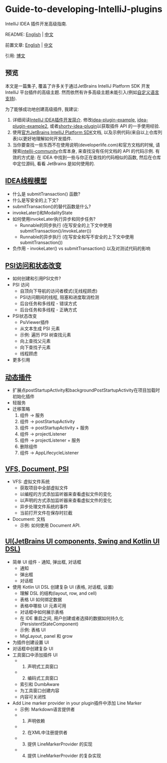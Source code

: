 # Guide-to-developing-IntelliJ-plugins
IntelliJ IDEA 插件开发高级指南.

README: [English](https://github.com/bytebeats/Guide-to-developing-IntelliJ-plugins/blob/main/README.md) | [中文](https://github.com/bytebeats/Guide-to-developing-IntelliJ-plugins/blob/main/README-zh.md)

前置文章: [English](https://github.com/bytebeats/Guide-to-developing-IntelliJ-plugins/blob/main/introduction.md) | [中文](https://github.com/bytebeats/Guide-to-developing-IntelliJ-plugins/blob/main/introduction-zh.md)

引用: [博文](https://developerlife.com/2021/03/13/ij-idea-plugin-advanced/)

## 预览

本文是一篇集子, 覆盖了许多关于通过JetBrains IntelliJ Platform SDK 开发 IntelliJ 平台插件的高级主题. 然而依然有许多高级主题未能引入(例如[自定义语言支持](https://plugins.jetbrains.com/docs/intellij/custom-language-support.html)).

为了能够成功地创建高级插件, 我建议:
1. 详细阅读[IntelliJ IDEA插件开发简介](https://developerlife.com/2020/11/21/idea-plugin-example-intro/). 修改[idea-plugin-example](https://github.com/nazmulidris/idea-plugin-example), [idea-plugin-example2](https://github.com/nazmulidris/idea-plugin-example2), 或者[shorty-idea-plugin](https://github.com/r3bl-org/shorty-idea-plugin)以获取插件 API 的一手使用经验.
2. 使用[官方JetBrains IntelliJ Platform SDK](https://plugins.jetbrains.com/docs/intellij/welcome.html)文档, 以及示例代码(来自以上仓库列表)以更好地理解如何开发插件. 
3. 当你要查找一些东西不在使用说明(developerlife.com)和官方文档的时候, 请搜索[intellij-community](https://github.com/JetBrains/intellij-community)仓库本身, 来查找没有任何文档的 API 的代码示例. 有效的方式是: 在 IDEA 中找到一些与你正在查找的代码相似的函数, 然后在仓库中定位源码, 看看 JetBrains 是如何使用的.

## [IDEA线程模型](https://github.com/bytebeats/Guide-to-developing-IntelliJ-plugins/blob/main/en/idea_threading_model.md)

* 什么是 submitTransaction() 函数?
* 什么是写安全的上下文?
* submitTransaction()的替代函数是什么?
* invokeLater()和ModalityState
* 如何使用invokeLater执行异步和同步任务?
  * Runnable的同步执行 (在写安全的上下文中使用submitTransaction()/invokeLater())
  * Runnable的异步执行 (在写安全和写不安全的上下文中使用submitTransaction())
* 负作用 - invokeLater() vs submitTransaction() 以及对测试代码的影响

## [PSI访问和状态改变](https://github.com/bytebeats/Guide-to-developing-IntelliJ-plugins/blob/main/en/psi_access_and_mutation.md)

* 如何创建和引用PSI文件?
* PSI 访问
  * 自顶向下导航的访问者模式(无线程顾虑)
  * PSI访问期间的线程, 阻塞和进度取消检测
  * 后台任务和多线程 - 错误方式
  * 后台任务和多线程 - 正确方式
* PSI状态改变
  * PsiViewer插件
  * 从文本生成 PSI 元素
  * 示例: 遍历 PSI 树查找元素
  * 向上查找父元素
  * 向下查找子元素
  * 线程顾虑
* 更多引用

## [动态插件](https://github.com/bytebeats/Guide-to-developing-IntelliJ-plugins/blob/main/en/dynamic_plugins.md)

* 扩展点postStartupActivity和backgroundPostStartupActivity在项目加载时初始化插件
* 轻服务
* 迁移策略
  1. 组件 -> 服务
  2. 组件 -> postStartupActivity
  3. 组件 -> postStartupActivity + 服务
  4. 组件 -> projectListener
  5. 组件 -> projectListener + 服务
  6. 删除组件
  7. 组件 -> AppLifecycleListener

## [VFS, Document, PSI](https://github.com/bytebeats/Guide-to-developing-IntelliJ-plugins/blob/main/en/vfs_document_psi.md)

* VFS: 虚拟文件系统
  * 获取项目中全部虚拟文件
  * 以编程的方式添加监听器来查看虚拟文件的变化
  * 以声明的方式添加监听器来查看虚拟文件的变化
  * 异步处理文件系统的事件
  * 当前打开文件在保存时拦截
* Document: 文档
  * 示例:  如何使用 Document API.

## [UI(JetBrains UI components, Swing and Kotlin UI DSL)](https://github.com/bytebeats/Guide-to-developing-IntelliJ-plugins/blob/main/enintellij_plugin_sdk_ui.md)

* 简单 UI 组件 - 通知, 弹出框, 对话框
  * 通知
  * 弹出框
  * 对话框
* 使用 Kotlin UI DSL 创建复杂 UI (表格, 对话框, 设置)
  * 理解 DSL 的结构(layout, row, and cell)
  * 表格 UI 如何绑定数据
  * 表格中哪些 UI 元素可用
  * 对话框中如何展示表格
  * 在 IDE 重启之间, 用户创建或者选择的数据如何持久化(PersistentStateComponent)
  * 示例: 表格 UI
  * MigLayout, panel 和 grow
* 为插件创建设置 UI
* 对话框中创建复杂 UI
* 工具窗口中添加插件 UI
  * 1. 声明式工具窗口
  * 2. 编码式工具窗口
  * 索引和 DumbAware
  * 为工具窗口创建内容
  * 内容可关闭性
* Add Line marker provider in your plugin插件中添加 Line Marker
  * 示例: Markdown语言提供者
  * 1. 声明依赖
  * 2. 在XML中注册提供者
  * 3. 提供 LineMarkerProvider 的实现
  * 4. 提供 LineMarkerProvider 的复杂实现
